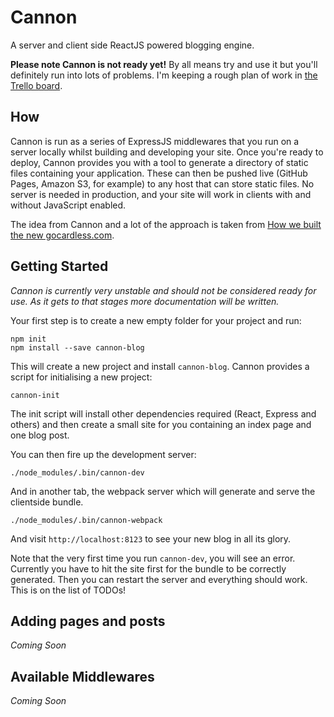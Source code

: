 # Cannon

A server and client side ReactJS powered blogging engine.

__Please note Cannon is not ready yet!__ By all means try and use it but you'll definitely run into lots of problems. I'm keeping a rough plan of work in [the Trello board](https://trello.com/b/WEvG2GLt/cannon).

## How

Cannon is run as a series of ExpressJS middlewares that you run on a server
locally whilst building and developing your site. Once you're ready to deploy,
Cannon provides you with a tool to generate a directory of static files
containing your application. These can then be pushed live (GitHub Pages, Amazon
S3, for example) to any host that can store static files. No server is needed in
production, and your site will work in clients with and without JavaScript
enabled.

The idea from Cannon and a lot of the approach is taken from [How we built the
new
gocardless.com](https://gocardless.com/blog/how-we-built-the-new-gocardless.com/).

## Getting Started

_Cannon is currently very unstable and should not be considered ready for use. As
it gets to that stages more documentation will be written._

Your first step is to create a new empty folder for your project and run:

```
npm init
npm install --save cannon-blog
```

This will create a new project and install `cannon-blog`. Cannon provides a
script for initialising a new project:

```
cannon-init
```

The init script will install other dependencies required (React, Express and
others) and then create a small site for you containing an index page and one
blog post.

You can then fire up the development server:

```
./node_modules/.bin/cannon-dev
```

And in another tab, the webpack server which will generate and serve the clientside bundle.

```
./node_modules/.bin/cannon-webpack
```

And visit `http://localhost:8123` to see your new blog in all its glory.

Note that the very first time you run `cannon-dev`, you will see an error. Currently you have to hit the site first for the bundle to be correctly generated. Then you can restart the server and everything should work. This is on the list of TODOs!

## Adding pages and posts

_Coming Soon_


## Available Middlewares

_Coming Soon_
